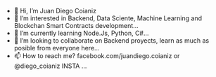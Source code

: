 - 👋 Hi, I’m Juan Diego Coianiz
- 👀 I’m interested in Backend, Data Sciente, Machine Learning and Blockchan Smart Contracts development...
- 🌱 I’m currently learning Node.Js, Python, C#...
- 💞️ I’m looking to collaborate on Backend proyects, learn as much as posible from everyone here...
- 📫 How to reach me? facebook.com/juandiego.coianiz or @diego_coianiz INSTA ...
